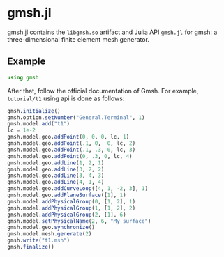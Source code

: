 # gmsh.jl

<!---
[![][gitter-img]][gitter-url]
[![][travis-img]][travis-url]
[![][pkg-1.0-img]][pkg-1.0-url]
[![][pkg-1.1-img]][pkg-1.1-url]
[![][coveralls-img]][coveralls-url]
[![][issues-img]][issues-url]
-->

gmsh.jl contains the `libgmsh.so` artifact and Julia API `gmsh.jl` for gmsh: a three-dimensional finite element mesh generator.

## Example

```julia
using gmsh
```

After that, follow the official documentation of Gmsh. For example, `tutorial/t1`
using api is done as follows:

```julia
gmsh.initialize()
gmsh.option.setNumber("General.Terminal", 1)
gmsh.model.add("t1")
lc = 1e-2
gmsh.model.geo.addPoint(0, 0, 0, lc, 1)
gmsh.model.geo.addPoint(.1, 0,  0, lc, 2)
gmsh.model.geo.addPoint(.1, .3, 0, lc, 3)
gmsh.model.geo.addPoint(0, .3, 0, lc, 4)
gmsh.model.geo.addLine(1, 2, 1)
gmsh.model.geo.addLine(3, 2, 2)
gmsh.model.geo.addLine(3, 4, 3)
gmsh.model.geo.addLine(4, 1, 4)
gmsh.model.geo.addCurveLoop([4, 1, -2, 3], 1)
gmsh.model.geo.addPlaneSurface([1], 1)
gmsh.model.addPhysicalGroup(0, [1, 2], 1)
gmsh.model.addPhysicalGroup(1, [1, 2], 2)
gmsh.model.addPhysicalGroup(2, [1], 6)
gmsh.model.setPhysicalName(2, 6, "My surface")
gmsh.model.geo.synchronize()
gmsh.model.mesh.generate(2)
gmsh.write("t1.msh")
gmsh.finalize()
```

[gitter-img]: https://badges.gitter.im/Join%20Chat.svg
[gitter-url]: https://gitter.im/JuliaFEM/JuliaFEM.jl

[travis-img]: https://travis-ci.org/JuliaFEM/Gmsh.jl.svg?branch=master
[travis-url]: https://travis-ci.org/JuliaFEM/Gmsh.jl

[coveralls-img]: https://coveralls.io/repos/github/JuliaFEM/Gmsh.jl/badge.svg?branch=master
[coveralls-url]: https://coveralls.io/github/JuliaFEM/Gmsh.jl?branch=master

[issues-img]: https://img.shields.io/github/issues/JuliaFEM/Gmsh.jl.svg
[issues-url]: https://github.com/JuliaFEM/Gmsh.jl/issues

[pkg-1.0-img]: http://pkg.julialang.org/badges/Gmsh_1.0.svg
[pkg-1.0-url]: http://pkg.julialang.org/?pkg=Gmsh&ver=1.0

[pkg-1.1-img]: http://pkg.julialang.org/badges/Gmsh_1.1.svg
[pkg-1.1-url]: http://pkg.julialang.org/?pkg=Gmsh&ver=1.1
